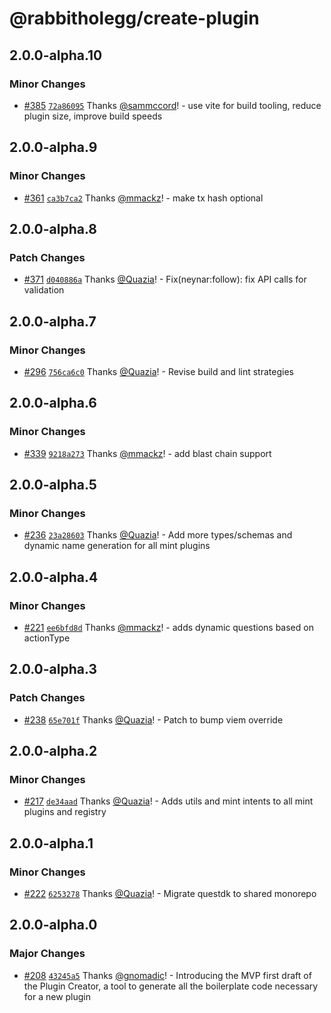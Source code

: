 # @rabbitholegg/create-plugin

## 2.0.0-alpha.10

### Minor Changes

- [#385](https://github.com/rabbitholegg/questdk-plugins/pull/385) [`72a86095`](https://github.com/rabbitholegg/questdk-plugins/commit/72a860954036856b073a2043dfc8614c200585d6) Thanks [@sammccord](https://github.com/sammccord)! - use vite for build tooling, reduce plugin size, improve build speeds

## 2.0.0-alpha.9

### Minor Changes

- [#361](https://github.com/rabbitholegg/questdk-plugins/pull/361) [`ca3b7ca2`](https://github.com/rabbitholegg/questdk-plugins/commit/ca3b7ca2ce97c5774c7090681b5d1b0d865cfc62) Thanks [@mmackz](https://github.com/mmackz)! - make tx hash optional

## 2.0.0-alpha.8

### Patch Changes

- [#371](https://github.com/rabbitholegg/questdk-plugins/pull/371) [`d040886a`](https://github.com/rabbitholegg/questdk-plugins/commit/d040886acb2de9785d475f04d7c55a03fc6e3381) Thanks [@Quazia](https://github.com/Quazia)! - Fix(neynar:follow): fix API calls for validation

## 2.0.0-alpha.7

### Minor Changes

- [#296](https://github.com/rabbitholegg/questdk-plugins/pull/296) [`756ca6c0`](https://github.com/rabbitholegg/questdk-plugins/commit/756ca6c0ba08c2c7649a946af54c9186169a9c0e) Thanks [@Quazia](https://github.com/Quazia)! - Revise build and lint strategies

## 2.0.0-alpha.6

### Minor Changes

- [#339](https://github.com/rabbitholegg/questdk-plugins/pull/339) [`9218a273`](https://github.com/rabbitholegg/questdk-plugins/commit/9218a273f981980fb99b8cd60fe2159a79bc6d6d) Thanks [@mmackz](https://github.com/mmackz)! - add blast chain support

## 2.0.0-alpha.5

### Minor Changes

- [#236](https://github.com/rabbitholegg/questdk-plugins/pull/236) [`23a28603`](https://github.com/rabbitholegg/questdk-plugins/commit/23a28603c1c4f9892c9a18189df17647112397d1) Thanks [@Quazia](https://github.com/Quazia)! - Add more types/schemas and dynamic name generation for all mint plugins

## 2.0.0-alpha.4

### Minor Changes

- [#221](https://github.com/rabbitholegg/questdk-plugins/pull/221) [`ee6bfd8d`](https://github.com/rabbitholegg/questdk-plugins/commit/ee6bfd8d4422e3f02458a47c781b044f5c4a39d0) Thanks [@mmackz](https://github.com/mmackz)! - adds dynamic questions based on actionType

## 2.0.0-alpha.3

### Patch Changes

- [#238](https://github.com/rabbitholegg/questdk-plugins/pull/238) [`65e701f`](https://github.com/rabbitholegg/questdk-plugins/commit/65e701f3b71aef7117444a0338f146261d3ac06d) Thanks [@Quazia](https://github.com/Quazia)! - Patch to bump viem override

## 2.0.0-alpha.2

### Minor Changes

- [#217](https://github.com/rabbitholegg/questdk-plugins/pull/217) [`de34aad`](https://github.com/rabbitholegg/questdk-plugins/commit/de34aad0cf0e5ba4e451387b02002bba401c738a) Thanks [@Quazia](https://github.com/Quazia)! - Adds utils and mint intents to all mint plugins and registry

## 2.0.0-alpha.1

### Minor Changes

- [#222](https://github.com/rabbitholegg/questdk-plugins/pull/222) [`6253278`](https://github.com/rabbitholegg/questdk-plugins/commit/62532783c99034eb3b701dd9b9e7b768efc03874) Thanks [@Quazia](https://github.com/Quazia)! - Migrate questdk to shared monorepo

## 2.0.0-alpha.0

### Major Changes

- [#208](https://github.com/rabbitholegg/questdk-plugins/pull/208) [`43245a5`](https://github.com/rabbitholegg/questdk-plugins/commit/43245a5723424ad9e95cc004794a2446afbea082) Thanks [@gnomadic](https://github.com/gnomadic)! - Introducing the MVP first draft of the Plugin Creator, a tool to generate all the boilerplate code necessary for a new plugin
